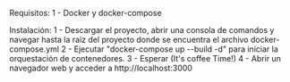 Requisitos:
  1 - Docker y docker-compose
  
Instalación:
  1 - Descargar el proyecto, abrir una consola de comandos y navegar hasta la raiz del proyecto donde se encuentra el archivo docker-compose.yml
  2 - Ejecutar "docker-compose up --build -d" para iniciar la orquestación de contenedores.
  3 - Esperar (It's coffee Time!)
  4 - Abrir un navegador web y acceder a http://localhost:3000
